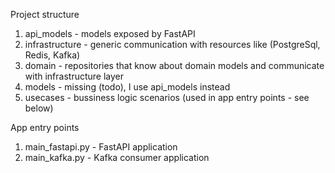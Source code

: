 Project structure
1. api_models - models exposed by FastAPI
2. infrastructure - generic communication with resources like (PostgreSql, Redis, Kafka)
3. domain - repositories that know about domain models and communicate with infrastructure layer
4. models - missing (todo), I use api_models instead
5. usecases - bussiness logic scenarios (used in app entry points - see below)

App entry points
1. main_fastapi.py  - FastAPI application
2. main_kafka.py - Kafka consumer application
